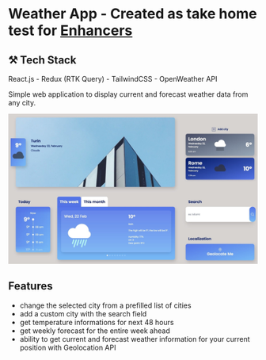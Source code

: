 # Weather App - Created as take home test for [Enhancers](https://enhancers.it/en/)

## ⚒️ Tech Stack

React.js - Redux (RTK Query) - TailwindCSS - OpenWeather API

Simple web application to display current and forecast weather data from any city.

![Screenshot of the Design](public/weather-app.jpg)

## Features

- change the selected city from a prefilled list of cities
- add a custom city with the search field
- get temperature informations for next 48 hours
- get weekly forecast for the entire week ahead
- ability to get current and forecast weather information for your current position with Geolocation API
